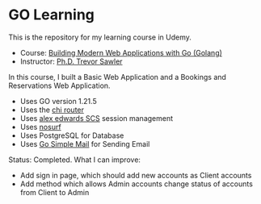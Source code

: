 # GO Learning

This is the  repository for my learning course in Udemy.
- Course: [Building Modern Web Applications with Go (Golang)](https://www.udemy.com/course/building-modern-web-applications-with-go)
- Instructor: [Ph.D. Trevor Sawler](https://www.udemy.com/course/building-modern-web-applications-with-go/#instructor-1)

In this course, I built a Basic Web Application and a Bookings and Reservations Web Application.
- Uses GO version 1.21.5
- Uses the [chi router](https://github.com/go-chi/chi)
- Uses [alex edwards SCS](https://github.com/alexadwards/scs/v2) session management
- Uses [nosurf](https://github.com/justinas/nosurf)
- Uses PostgreSQL for Database
- Uses [Go Simple Mail](https://github.com/xhit/go-simple-mail) for Sending Email

Status: Completed.
What I can improve:
- Add sign in page, which should add new accounts as Client accounts
- Add method which allows Admin accounts change status of accounts from Client to Admin